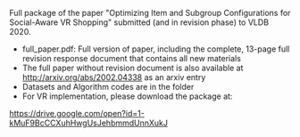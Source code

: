 Full package of the paper "Optimizing Item and Subgroup Configurations for Social-Aware VR Shopping" submitted (and in revision phase) to VLDB 2020.

- full_paper.pdf: Full version of paper, including the complete, 13-page full revision response document that contains all new materials
- The full paper without revision document is also available at http://arxiv.org/abs/2002.04338 as an arxiv entry
- Datasets and Algorithm codes are in the folder
- For VR implementation, please download the package at:

https://drive.google.com/open?id=1-kMuF9BcCCXuhHwgUsJehbmmdUnnXukJ
